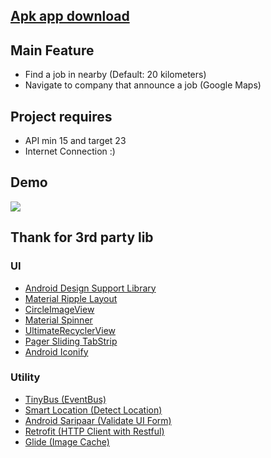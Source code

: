## <a href="https://github.com/weeravit/FindJob/raw/master/app/app-release.apk">Apk app download</a>

## Main Feature
- Find a job in nearby (Default: 20 kilometers)
- Navigate to company that announce a job (Google Maps)

## Project requires
- API min 15 and target 23
- Internet Connection :)

## Demo
<img src="https://raw.githubusercontent.com/weeravit/MyStories/master/MyStoriesApp.gif"/>

## Thank for 3rd party lib
### UI
- <a href="http://developer.android.com/tools/support-library/features.html#design">Android Design Support Library</a>
- <a href="https://github.com/balysv/material-ripple">Material Ripple Layout</a>
- <a href="https://github.com/hdodenhof/CircleImageView">CircleImageView</a>
- <a href="https://github.com/ganfra/MaterialSpinner">Material Spinner</a>
- <a href="https://github.com/cymcsg/UltimateRecyclerView">UltimateRecyclerView</a>
- <a href="https://github.com/jpardogo/PagerSlidingTabStrip">Pager Sliding TabStrip</a>
- <a href="https://github.com/JoanZapata/android-iconify">Android Iconify</a>

### Utility
- <a href="https://github.com/beworker/tinybus">TinyBus (EventBus)</a>
- <a href="https://github.com/mrmans0n/smart-location-lib">Smart Location (Detect Location)</a>
- <a href="https://github.com/ragunathjawahar/android-saripaar">Android Saripaar (Validate UI Form)</a>
- <a href="https://github.com/square/retrofit">Retrofit (HTTP Client with Restful)</a>
- <a href="https://github.com/bumptech/glide">Glide (Image Cache)</a>

